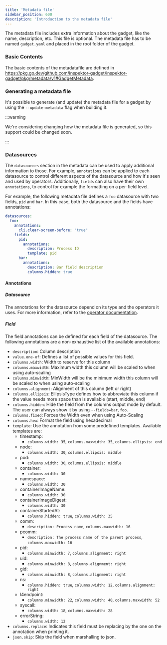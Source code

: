 ```yaml
---
title: 'Metadata file'
sidebar_position: 600
description: 'Introduction to the metadata file'
---
```


The metadata file includes extra information about the gadget, like the name,
description, etc. This file is optional. The metadata file has to be named
`gadget.yaml` and placed in the root folder of the gadget.

### Basic Contents

The basic contents of the metadatafile are defined in
https://pkg.go.dev/github.com/inspektor-gadget/inspektor-gadget/pkg/metadata/v1#GadgetMetadata.

### Generating a metadata file

It's possible to generate (and update) the metadata file for a gadget by using
the `--update-metadata` flag when building it.

:::warning

We're considering changing how the metadata file is generated, so this support
could be changed soon.

:::

### Datasources

The `datasources` section in the metadata can be used to apply additional
information to those. For example, `annotations` can be applied to each
datasource to control different aspects of the datasource and how it's seen and
used by operators. Additionally, `fields` can also have their own `annotations`,
to control for example the formatting on a per-field level.

For example, the following metadata file defines a `foo` datasource with two
fields, `pid` and `bar`. In this case, both the datasource and the fields have
annotations:

```yaml
datasources:
  foo:
    annotations:
      cli.clear-screen-before: "true"
    fields:
      pid:
        annotations:
          description: Process ID
          template: pid
      bar:
        annotations:
          description: Bar field description
          columns.hidden: true
```

#### Annotations

##### Datasource

The annotations for the datasource depend on its type and the operators it uses.
For more information, refer to the [operator documentation](../spec/operators/).

##### Field

The field annotations can be defined for each field of the datasource. The
following annotations are a non-exhaustive list of the available annotations:

- `description`: Column description
- `value.one-of`: Defines a list of possible values for this field.
- `columns.width`: Width to reserve for this column
- `columns.maxwidth`: Maximum width this column will be scaled to when using auto-scaling
- `columns.minwidth`: MinWidth will be the minimum width this column will be scaled to when using auto-scaling
- `columns.alignment`: Alignment of this column (left or right)
- `columns.ellipsis`: EllipsisType defines how to abbreviate this column if the value needs more space than is available (start, middle, end)
- `columns.hidden`: Hide the field from the columns output mode by default. The user can always show it by using `--fields=bar,foo`.
- `columns.fixed`: Forces the Width even when using Auto-Scaling
- `columns.hex`: Format the field using hexadecimal
- `template`: Use the annotation from some predefined templates. Available templates are:
  - timestamp:
    - `columns.width: 35`, `columns.maxwidth: 35`, `columns.ellipsis: end`
  - node:
    - `columns.width: 30`, `columns.ellipsis: middle`
  - pod:
    - `columns.width: 30`, `columns.ellipsis: middle`
  - container:
    - `columns.width: 30`
  - namespace:
    - `columns.width: 30`
  - containerImageName:
    - `columns.width: 30`
  - containerImageDigest:
    - `columns.width: 30`
  - containerStartedAt:
    - `columns.hidden: true`, `columns.width: 35`
  - comm:
    - `description: Process name`, `columns.maxwidth: 16`
  - pcomm:
    - `description: The process name of the parent process`, `columns.maxwidth: 16`
  - pid:
    - `columns.minwidth: 7`, `columns.alignment: right`
  - uid:
    - `columns.minwidth: 8`, `columns.alignment: right`
  - gid:
    - `columns.minwidth: 8`, `columns.alignment: right`
  - ns:
    - `columns.hidden: true`, `columns.width: 12`, `columns.alignment: right`
  - l4endpoint:
    - `columns.minwidth: 22`, `columns.width: 40`, `columns.maxwidth: 52`
  - syscall:
    - `columns.width: 18`, `columns.maxwidth: 28`
  - errorString:
    - `columns.width: 12`
- `columns.replace`: Indicates this field must be replacing by the one on the annotation when printing it.
- `json.skip`: Skip the field when marshalling to json.
